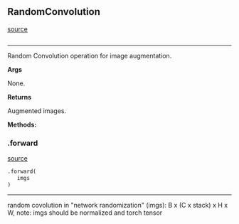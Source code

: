 #


## RandomConvolution
[source](https://github.com/RLE-Foundation/Hsuanwu/blob/main/hsuanwu/xplore/augmentation/random_convolution.py/#L7)
```python 

```


---
Random Convolution operation for image augmentation.


**Args**

None.


**Returns**

Augmented images.


**Methods:**


### .forward
[source](https://github.com/RLE-Foundation/Hsuanwu/blob/main/hsuanwu/xplore/augmentation/random_convolution.py/#L23)
```python
.forward(
   imgs
)
```

---
random covolution in "network randomization"
(imgs): B x (C x stack) x H x W, note: imgs should be normalized and torch tensor
